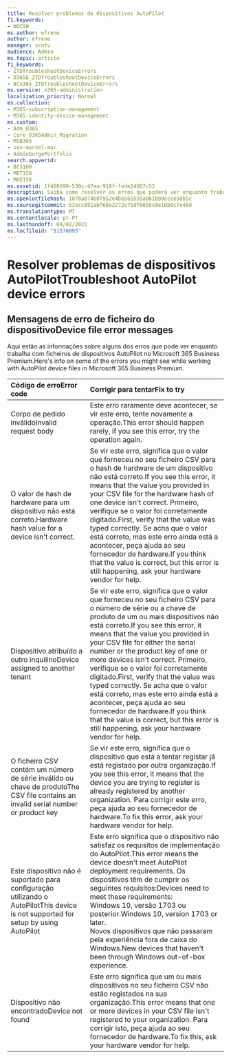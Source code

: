 ```yaml
---
title: Resolver problemas de dispositivos AutoPilot
f1.keywords:
- NOCSH
ms.author: efrene
author: efrene
manager: scotv
audience: Admin
ms.topic: article
f1_keywords:
- ZTDTroubleshootDeviceErrors
- O365E_ZTDTroubleshootDeviceErrors
- BCS365_ZTDTroubleshootDeviceErrors
ms.service: o365-administration
localization_priority: Normal
ms.collection:
- M365-subscription-management
- M365-identity-device-management
ms.custom:
- Adm_O365
- Core_O365Admin_Migration
- MSB365
- seo-marvel-mar
- AdminSurgePortfolio
search.appverid:
- BCS160
- MET150
- MOE150
ms.assetid: 1f468690-530c-47ea-918f-fede24607c53
description: Saiba como resolver os erros que poderá ver enquanto trabalha com ficheiros de dispositivos AutoPilot no Microsoft 365 Business Premium.
ms.openlocfilehash: 1078ab74b07952e4bb565555a081b98ecce9db5c
ms.sourcegitcommit: 53acc851abf68e2272e75df0856c0e16b0c7e48d
ms.translationtype: MT
ms.contentlocale: pt-PT
ms.lasthandoff: 04/02/2021
ms.locfileid: "51578093"
---
```

# <a name="troubleshoot-autopilot-device-errors"></a><span data-ttu-id="0afe5-103">Resolver problemas de dispositivos AutoPilot</span><span class="sxs-lookup"><span data-stu-id="0afe5-103">Troubleshoot AutoPilot device errors</span></span>

## <a name="device-file-error-messages"></a><span data-ttu-id="0afe5-104">Mensagens de erro de ficheiro do dispositivo</span><span class="sxs-lookup"><span data-stu-id="0afe5-104">Device file error messages</span></span>

<span data-ttu-id="0afe5-105">Aqui estão as informações sobre alguns dos erros que pode ver enquanto trabalha com ficheiros de dispositivos AutoPilot no Microsoft 365 Business Premium.</span><span class="sxs-lookup"><span data-stu-id="0afe5-105">Here's info on some of the errors you might see while working with AutoPilot device files in Microsoft 365 Business Premium.</span></span> 
  
|<span data-ttu-id="0afe5-106">**Código de erro**</span><span class="sxs-lookup"><span data-stu-id="0afe5-106">**Error code**</span></span>|<span data-ttu-id="0afe5-107">**Corrigir para tentar**</span><span class="sxs-lookup"><span data-stu-id="0afe5-107">**Fix to try**</span></span>|
|:-----|:-----|
|<span data-ttu-id="0afe5-108">Corpo de pedido inválido</span><span class="sxs-lookup"><span data-stu-id="0afe5-108">Invalid request body</span></span>  <br/> |<span data-ttu-id="0afe5-109">Este erro raramente deve acontecer, se vir este erro, tente novamente a operação.</span><span class="sxs-lookup"><span data-stu-id="0afe5-109">This error should happen rarely, if you see this error, try the operation again.</span></span>  <br/> |
|<span data-ttu-id="0afe5-110">O valor de hash de hardware para um dispositivo não está correto.</span><span class="sxs-lookup"><span data-stu-id="0afe5-110">Hardware hash value for a device isn't correct.</span></span>  <br/> |<span data-ttu-id="0afe5-111">Se vir este erro, significa que o valor que forneceu no seu ficheiro CSV para o hash de hardware de um dispositivo não está correto.</span><span class="sxs-lookup"><span data-stu-id="0afe5-111">If you see this error, it means that the value you provided in your CSV file for the hardware hash of one device isn't correct.</span></span> <span data-ttu-id="0afe5-112">Primeiro, verifique se o valor foi corretamente digitado.</span><span class="sxs-lookup"><span data-stu-id="0afe5-112">First, verify that the value was typed correctly.</span></span> <span data-ttu-id="0afe5-113">Se acha que o valor está correto, mas este erro ainda está a acontecer, peça ajuda ao seu fornecedor de hardware.</span><span class="sxs-lookup"><span data-stu-id="0afe5-113">If you think that the value is correct, but this error is still happening, ask your hardware vendor for help.</span></span>  <br/> |
|<span data-ttu-id="0afe5-114">Dispositivo atribuído a outro inquilino</span><span class="sxs-lookup"><span data-stu-id="0afe5-114">Device assigned to another tenant</span></span>  <br/> |<span data-ttu-id="0afe5-115">Se vir este erro, significa que o valor que forneceu no seu ficheiro CSV para o número de série ou a chave de produto de um ou mais dispositivos não está correto.</span><span class="sxs-lookup"><span data-stu-id="0afe5-115">If you see this error, it means that the value you provided in your CSV file for either the serial number or the product key of one or more devices isn't correct.</span></span> <span data-ttu-id="0afe5-116">Primeiro, verifique se o valor foi corretamente digitado.</span><span class="sxs-lookup"><span data-stu-id="0afe5-116">First, verify that the value was typed correctly.</span></span> <span data-ttu-id="0afe5-117">Se acha que o valor está correto, mas este erro ainda está a acontecer, peça ajuda ao seu fornecedor de hardware.</span><span class="sxs-lookup"><span data-stu-id="0afe5-117">If you think that the value is correct, but this error is still happening, ask your hardware vendor for help.</span></span>  <br/> |
|<span data-ttu-id="0afe5-118">O ficheiro CSV contém um número de série inválido ou chave de produto</span><span class="sxs-lookup"><span data-stu-id="0afe5-118">The CSV file contains an invalid serial number or product key</span></span>  <br/> |<span data-ttu-id="0afe5-119">Se vir este erro, significa que o dispositivo que está a tentar registar já está registado por outra organização.</span><span class="sxs-lookup"><span data-stu-id="0afe5-119">If you see this error, it means that the device you are trying to register is already registered by another organization.</span></span> <span data-ttu-id="0afe5-120">Para corrigir este erro, peça ajuda ao seu fornecedor de hardware.</span><span class="sxs-lookup"><span data-stu-id="0afe5-120">To fix this error, ask your hardware vendor for help.</span></span>  <br/> |
|<span data-ttu-id="0afe5-121">Este dispositivo não é suportado para configuração utilizando o AutoPilot</span><span class="sxs-lookup"><span data-stu-id="0afe5-121">This device is not supported for setup by using AutoPilot</span></span>  <br/> | <span data-ttu-id="0afe5-122">Este erro significa que o dispositivo não satisfaz os requisitos de implementação do AutoPilot.</span><span class="sxs-lookup"><span data-stu-id="0afe5-122">This error means the device doesn't meet AutoPilot deployment requirements.</span></span> <span data-ttu-id="0afe5-123">Os dispositivos têm de cumprir os seguintes requisitos:</span><span class="sxs-lookup"><span data-stu-id="0afe5-123">Devices need to meet these requirements:</span></span>  <br/>  <span data-ttu-id="0afe5-124">Windows 10, versão 1703 ou posterior.</span><span class="sxs-lookup"><span data-stu-id="0afe5-124">Windows 10, version 1703 or later.</span></span>  <br/>  <span data-ttu-id="0afe5-125">Novos dispositivos que não passaram pela experiência fora de caixa do Windows.</span><span class="sxs-lookup"><span data-stu-id="0afe5-125">New devices that haven't been through Windows out-of-box experience.</span></span>  <br/> |
|<span data-ttu-id="0afe5-126">Dispositivo não encontrado</span><span class="sxs-lookup"><span data-stu-id="0afe5-126">Device not found</span></span>  <br/> |<span data-ttu-id="0afe5-127">Este erro significa que um ou mais dispositivos no seu ficheiro CSV não estão registados na sua organização.</span><span class="sxs-lookup"><span data-stu-id="0afe5-127">This error means that one or more devices in your CSV file isn't registered to your organization.</span></span> <span data-ttu-id="0afe5-128">Para corrigir isto, peça ajuda ao seu fornecedor de hardware.</span><span class="sxs-lookup"><span data-stu-id="0afe5-128">To fix this, ask your hardware vendor for help.</span></span>  <br/> |
